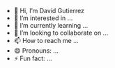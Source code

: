 - 👋 Hi, I’m David Gutierrez
- 👀 I’m interested in ...
- 🌱 I’m currently learning ...
- 💞️ I’m looking to collaborate on ...
- 📫 How to reach me ...
- 😄 Pronouns: ...
- ⚡ Fun fact: ...

<!---
MCLRunik/MCLRunik is a ✨ special ✨ repository because its `README.md` (this file) appears on your GitHub profile.
You can click the Preview link to take a look at your changes.
--->
